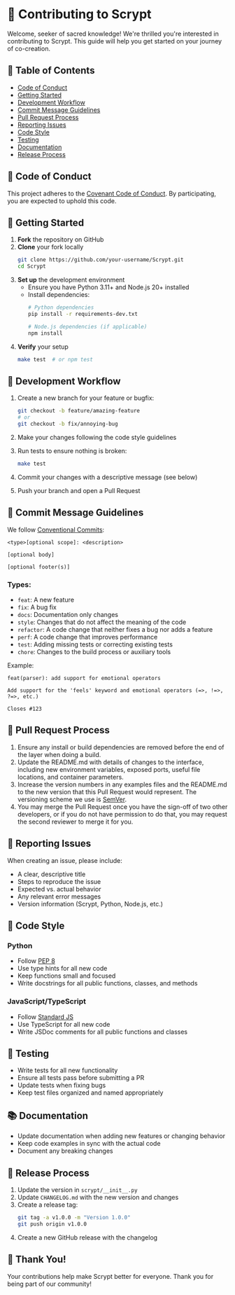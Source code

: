# 🌟 Contributing to Scrypt

Welcome, seeker of sacred knowledge! We're thrilled you're interested in contributing to Scrypt. This guide will help you get started on your journey of co-creation.

## 📜 Table of Contents
- [Code of Conduct](#-code-of-conduct)
- [Getting Started](#-getting-started)
- [Development Workflow](#-development-workflow)
- [Commit Message Guidelines](#-commit-message-guidelines)
- [Pull Request Process](#-pull-request-process)
- [Reporting Issues](#-reporting-issues)
- [Code Style](#-code-style)
- [Testing](#-testing)
- [Documentation](#-documentation)
- [Release Process](#-release-process)

## 🌈 Code of Conduct

This project adheres to the [Covenant Code of Conduct](COVENANT.md). By participating, you are expected to uphold this code.

## 🚀 Getting Started

1. **Fork** the repository on GitHub
2. **Clone** your fork locally
   ```bash
   git clone https://github.com/your-username/Scrypt.git
   cd Scrypt
   ```
3. **Set up** the development environment
   - Ensure you have Python 3.11+ and Node.js 20+ installed
   - Install dependencies:
     ```bash
     # Python dependencies
     pip install -r requirements-dev.txt
     
     # Node.js dependencies (if applicable)
     npm install
     ```
4. **Verify** your setup
   ```bash
   make test  # or npm test
   ```

## 🔄 Development Workflow

1. Create a new branch for your feature or bugfix:
   ```bash
   git checkout -b feature/amazing-feature
   # or
   git checkout -b fix/annoying-bug
   ```

2. Make your changes following the code style guidelines

3. Run tests to ensure nothing is broken:
   ```bash
   make test
   ```

4. Commit your changes with a descriptive message (see below)

5. Push your branch and open a Pull Request

## 📝 Commit Message Guidelines

We follow [Conventional Commits](https://www.conventionalcommits.org/):

```
<type>[optional scope]: <description>

[optional body]

[optional footer(s)]
```

### Types:
- `feat`: A new feature
- `fix`: A bug fix
- `docs`: Documentation only changes
- `style`: Changes that do not affect the meaning of the code
- `refactor`: A code change that neither fixes a bug nor adds a feature
- `perf`: A code change that improves performance
- `test`: Adding missing tests or correcting existing tests
- `chore`: Changes to the build process or auxiliary tools

Example:
```
feat(parser): add support for emotional operators

Add support for the 'feels' keyword and emotional operators (=>, !=>, ?=>, etc.)

Closes #123
```

## 🔄 Pull Request Process

1. Ensure any install or build dependencies are removed before the end of the layer when doing a build.
2. Update the README.md with details of changes to the interface, including new environment variables, exposed ports, useful file locations, and container parameters.
3. Increase the version numbers in any examples files and the README.md to the new version that this Pull Request would represent. The versioning scheme we use is [SemVer](http://semver.org/).
4. You may merge the Pull Request once you have the sign-off of two other developers, or if you do not have permission to do that, you may request the second reviewer to merge it for you.

## 🐛 Reporting Issues

When creating an issue, please include:
- A clear, descriptive title
- Steps to reproduce the issue
- Expected vs. actual behavior
- Any relevant error messages
- Version information (Scrypt, Python, Node.js, etc.)

## 🎨 Code Style

### Python
- Follow [PEP 8](https://www.python.org/dev/peps/pep-0008/)
- Use type hints for all new code
- Keep functions small and focused
- Write docstrings for all public functions, classes, and methods

### JavaScript/TypeScript
- Follow [Standard JS](https://standardjs.com/)
- Use TypeScript for all new code
- Write JSDoc comments for all public functions and classes

## 🧪 Testing

- Write tests for all new functionality
- Ensure all tests pass before submitting a PR
- Update tests when fixing bugs
- Keep test files organized and named appropriately

## 📚 Documentation

- Update documentation when adding new features or changing behavior
- Keep code examples in sync with the actual code
- Document any breaking changes

## 🚀 Release Process

1. Update the version in `scrypt/__init__.py`
2. Update `CHANGELOG.md` with the new version and changes
3. Create a release tag:
   ```bash
   git tag -a v1.0.0 -m "Version 1.0.0"
   git push origin v1.0.0
   ```
4. Create a new GitHub release with the changelog

## 🙏 Thank You!

Your contributions help make Scrypt better for everyone. Thank you for being part of our community!
